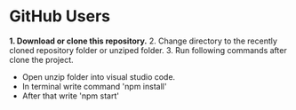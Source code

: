 # GitHub Users
**1. Download or clone this repository.**
2. Change directory to the recently cloned repository folder or unziped folder.
3. Run following commands after clone the project.
   - Open unzip folder into visual studio code.
   - In terminal write command 'npm install'
   - After that write 'npm start'
   
